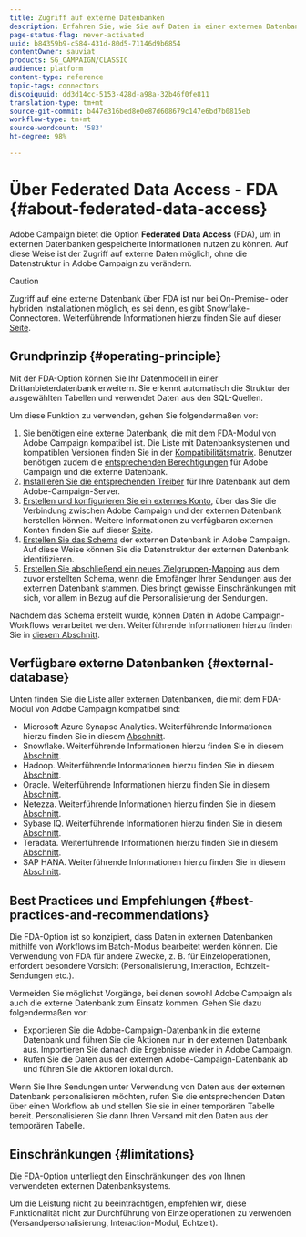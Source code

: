 ```yaml
---
title: Zugriff auf externe Datenbanken
description: Erfahren Sie, wie Sie auf Daten in einer externen Datenbank zugreifen und diese verarbeiten können
page-status-flag: never-activated
uuid: b84359b9-c584-431d-80d5-71146d9b6854
contentOwner: sauviat
products: SG_CAMPAIGN/CLASSIC
audience: platform
content-type: reference
topic-tags: connectors
discoiquuid: dd3d14cc-5153-428d-a98a-32b46f0fe811
translation-type: tm+mt
source-git-commit: b447e316bed8e0e87d608679c147e6bd7b0815eb
workflow-type: tm+mt
source-wordcount: '583'
ht-degree: 98%

---
```



# Über Federated Data Access - FDA {#about-federated-data-access}

Adobe Campaign bietet die Option **Federated Data Access** (FDA), um in externen Datenbanken gespeicherte Informationen nutzen zu können. Auf diese Weise ist der Zugriff auf externe Daten möglich, ohne die Datenstruktur in Adobe Campaign zu verändern.

>[!CAUTION]
>
>Zugriff auf eine externe Datenbank über FDA ist nur bei On-Premise- oder hybriden Installationen möglich, es sei denn, es gibt Snowflake-Connectoren. Weiterführende Informationen hierzu finden Sie auf dieser [Seite](https://helpx.adobe.com/de/campaign/kb/acc-on-prem-vs-hosted.html).

## Grundprinzip {#operating-principle}

Mit der FDA-Option können Sie Ihr Datenmodell in einer Drittanbieterdatenbank erweitern. Sie erkennt automatisch die Struktur der ausgewählten Tabellen und verwendet Daten aus den SQL-Quellen.

Um diese Funktion zu verwenden, gehen Sie folgendermaßen vor:

1. Sie benötigen eine externe Datenbank, die mit dem FDA-Modul von Adobe Campaign kompatibel ist. Die Liste mit Datenbanksystemen und kompatiblen Versionen finden Sie in der [Kompatibilitätsmatrix](https://helpx.adobe.com/de/campaign/kb/compatibility-matrix.html). Benutzer benötigen zudem die [entsprechenden Berechtigungen](../../platform/using/remote-database-access-rights.md) für Adobe Campaign und die externe Datenbank.
1. [Installieren Sie die entsprechenden Treiber](../../platform/using/specific-configuration-database.md) für Ihre Datenbank auf dem Adobe-Campaign-Server.
1. [Erstellen und konfigurieren Sie ein externes Konto](../../platform/using/connecting-to-database.md), über das Sie die Verbindung zwischen Adobe Campaign und der externen Datenbank herstellen können. Weitere Informationen zu verfügbaren externen Konten finden Sie auf dieser [Seite](../../platform/using/external-accounts.md).
1. [Erstellen Sie das Schema](../../platform/using/creating-data-schema.md) der externen Datenbank in Adobe Campaign. Auf diese Weise können Sie die Datenstruktur der externen Datenbank identifizieren.
1. [Erstellen Sie abschließend ein neues Zielgruppen-Mapping](../../platform/using/defining-data-mapping.md) aus dem zuvor erstellten Schema, wenn die Empfänger Ihrer Sendungen aus der externen Datenbank stammen. Dies bringt gewisse Einschränkungen mit sich, vor allem in Bezug auf die Personalisierung der Sendungen.

Nachdem das Schema erstellt wurde, können Daten in Adobe Campaign-Workflows verarbeitet werden. Weiterführende Informationen hierzu finden Sie in [diesem Abschnitt](../../workflow/using/accessing-an-external-database--fda-.md).

## Verfügbare externe Datenbanken {#external-database}

Unten finden Sie die Liste aller externen Datenbanken, die mit dem FDA-Modul von Adobe Campaign kompatibel sind:

* Microsoft Azure Synapse Analytics. Weiterführende Informationen hierzu finden Sie in diesem [Abschnitt](../../platform/using/specific-configuration-database.md#azure-external).
* Snowflake. Weiterführende Informationen hierzu finden Sie in diesem [Abschnitt](../../platform/using/specific-configuration-database.md#configure-access-to-snowflake).
* Hadoop. Weiterführende Informationen hierzu finden Sie in diesem [Abschnitt](../../platform/using/specific-configuration-database.md#configure-access-to-hadoop-3).
* Oracle. Weiterführende Informationen hierzu finden Sie in diesem [Abschnitt](../../platform/using/specific-configuration-database.md#configure-access-to-oracle).
* Netezza. Weiterführende Informationen hierzu finden Sie in diesem [Abschnitt](../../platform/using/specific-configuration-database.md#configure-access-to-netezza).
* Sybase IQ. Weiterführende Informationen hierzu finden Sie in diesem [Abschnitt](../../platform/using/specific-configuration-database.md#configure-access-to-sybase-iq).
* Teradata. Weiterführende Informationen hierzu finden Sie in diesem [Abschnitt](../../platform/using/specific-configuration-database.md#configure-access-to-teradata).
* SAP HANA. Weiterführende Informationen hierzu finden Sie in diesem [Abschnitt](../../platform/using/specific-configuration-database.md).

## Best Practices und Empfehlungen {#best-practices-and-recommendations}

Die FDA-Option ist so konzipiert, dass Daten in externen Datenbanken mithilfe von Workflows im Batch-Modus bearbeitet werden können. Die Verwendung von FDA für andere Zwecke, z. B. für Einzeloperationen, erfordert besondere Vorsicht (Personalisierung, Interaction, Echtzeit-Sendungen etc.).

Vermeiden Sie möglichst Vorgänge, bei denen sowohl Adobe Campaign als auch die externe Datenbank zum Einsatz kommen. Gehen Sie dazu folgendermaßen vor:

* Exportieren Sie die Adobe-Campaign-Datenbank in die externe Datenbank und führen Sie die Aktionen nur in der externen Datenbank aus. Importieren Sie danach die Ergebnisse wieder in Adobe Campaign.
* Rufen Sie die Daten aus der externen Adobe-Campaign-Datenbank ab und führen Sie die Aktionen lokal durch.

Wenn Sie Ihre Sendungen unter Verwendung von Daten aus der externen Datenbank personalisieren möchten, rufen Sie die entsprechenden Daten über einen Workflow ab und stellen Sie sie in einer temporären Tabelle bereit. Personalisieren Sie dann Ihren Versand mit den Daten aus der temporären Tabelle.

## Einschränkungen {#limitations}

Die FDA-Option unterliegt den Einschränkungen des von Ihnen verwendeten externen Datenbanksystems.

Um die Leistung nicht zu beeinträchtigen, empfehlen wir, diese Funktionalität nicht zur Durchführung von Einzeloperationen zu verwenden (Versandpersonalisierung, Interaction-Modul, Echtzeit).
